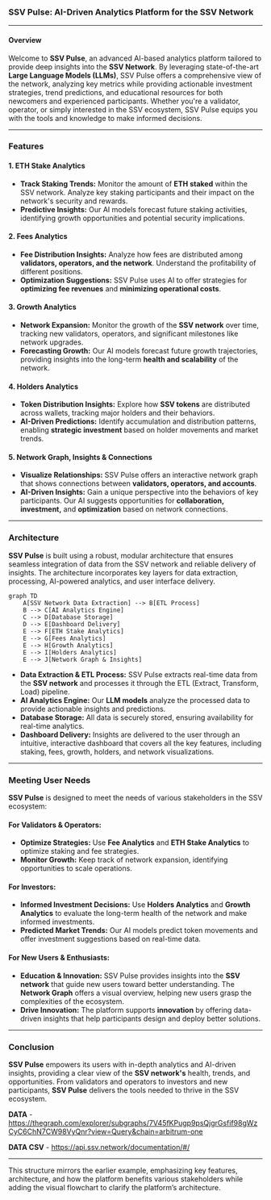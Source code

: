 ### SSV Pulse: AI-Driven Analytics Platform for the SSV Network

---

#### Overview

Welcome to **SSV Pulse**, an advanced AI-based analytics platform tailored to provide deep insights into the **SSV Network**. By leveraging state-of-the-art **Large Language Models (LLMs)**, SSV Pulse offers a comprehensive view of the network, analyzing key metrics while providing actionable investment strategies, trend predictions, and educational resources for both newcomers and experienced participants. Whether you're a validator, operator, or simply interested in the SSV ecosystem, SSV Pulse equips you with the tools and knowledge to make informed decisions.

---

### Features

#### 1. ETH Stake Analytics

- **Track Staking Trends:** Monitor the amount of **ETH staked** within the SSV network. Analyze key staking participants and their impact on the network's security and rewards.
- **Predictive Insights:** Our AI models forecast future staking activities, identifying growth opportunities and potential security implications.

#### 2. Fees Analytics

- **Fee Distribution Insights:** Analyze how fees are distributed among **validators, operators, and the network**. Understand the profitability of different positions.
- **Optimization Suggestions:** SSV Pulse uses AI to offer strategies for **optimizing fee revenues** and **minimizing operational costs**.

#### 3. Growth Analytics

- **Network Expansion:** Monitor the growth of the **SSV network** over time, tracking new validators, operators, and significant milestones like network upgrades.
- **Forecasting Growth:** Our AI models forecast future growth trajectories, providing insights into the long-term **health and scalability** of the network.

#### 4. Holders Analytics

- **Token Distribution Insights:** Explore how **SSV tokens** are distributed across wallets, tracking major holders and their behaviors.
- **AI-Driven Predictions:** Identify accumulation and distribution patterns, enabling **strategic investment** based on holder movements and market trends.

#### 5. Network Graph, Insights & Connections

- **Visualize Relationships:** SSV Pulse offers an interactive network graph that shows connections between **validators, operators, and accounts**.
- **AI-Driven Insights:** Gain a unique perspective into the behaviors of key participants. Our AI suggests opportunities for **collaboration, investment,** and **optimization** based on network connections.

---

### Architecture

**SSV Pulse** is built using a robust, modular architecture that ensures seamless integration of data from the SSV network and reliable delivery of insights. The architecture incorporates key layers for data extraction, processing, AI-powered analytics, and user interface delivery.

```mermaid
graph TD
    A[SSV Network Data Extraction] --> B[ETL Process]
    B --> C[AI Analytics Engine]
    C --> D[Database Storage]
    D --> E[Dashboard Delivery]
    E --> F[ETH Stake Analytics]
    E --> G[Fees Analytics]
    E --> H[Growth Analytics]
    E --> I[Holders Analytics]
    E --> J[Network Graph & Insights]
```

- **Data Extraction & ETL Process:** SSV Pulse extracts real-time data from the **SSV network** and processes it through the ETL (Extract, Transform, Load) pipeline.
- **AI Analytics Engine:** Our **LLM models** analyze the processed data to provide actionable insights and predictions.
- **Database Storage:** All data is securely stored, ensuring availability for real-time analytics.
- **Dashboard Delivery:** Insights are delivered to the user through an intuitive, interactive dashboard that covers all the key features, including staking, fees, growth, holders, and network visualizations.

---

### Meeting User Needs

**SSV Pulse** is designed to meet the needs of various stakeholders in the SSV ecosystem:

#### For Validators & Operators:

- **Optimize Strategies:** Use **Fee Analytics** and **ETH Stake Analytics** to optimize staking and fee strategies.
- **Monitor Growth:** Keep track of network expansion, identifying opportunities to scale operations.

#### For Investors:

- **Informed Investment Decisions:** Use **Holders Analytics** and **Growth Analytics** to evaluate the long-term health of the network and make informed investments.
- **Predicted Market Trends:** Our AI models predict token movements and offer investment suggestions based on real-time data.

#### For New Users & Enthusiasts:

- **Education & Innovation:** SSV Pulse provides insights into the **SSV network** that guide new users toward better understanding. The **Network Graph** offers a visual overview, helping new users grasp the complexities of the ecosystem.
- **Drive Innovation:** The platform supports **innovation** by offering data-driven insights that help participants design and deploy better solutions.

---

### Conclusion

**SSV Pulse** empowers its users with in-depth analytics and AI-driven insights, providing a clear view of the **SSV network's** health, trends, and opportunities. From validators and operators to investors and new participants, **SSV Pulse** delivers the tools needed to thrive in the SSV ecosystem.

**DATA** - https://thegraph.com/explorer/subgraphs/7V45fKPugp9psQjgrGsfif98gWzCyC6ChN7CW98VyQnr?view=Query&chain=arbitrum-one

**DATA CSV** - https://api.ssv.network/documentation/#/

--- 

This structure mirrors the earlier example, emphasizing key features, architecture, and how the platform benefits various stakeholders while adding the visual flowchart to clarify the platform’s architecture.

